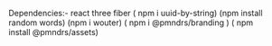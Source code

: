 Dependencies:- 
react three fiber 
( npm i uuid-by-string)
(npm install random words)
(npm i wouter)
( npm i @pmndrs/branding )
( npm install @pmndrs/assets)
